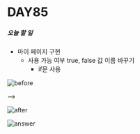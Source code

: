 # DAY85

##### 오늘 할 일
* 마이 페이지 구현
  * 사용 가능 여부 true, false 값 이름 바꾸기
    * if문 사용
  
 ![before](https://user-images.githubusercontent.com/103159709/182739401-f926e118-0bec-4e21-8ee0-31bea22a8c2c.png)
 
--> 

![after](https://user-images.githubusercontent.com/103159709/182739489-60ccb86d-a949-49ee-af76-764ac50be709.png)



![answer](https://user-images.githubusercontent.com/103159709/182739537-98bd07de-786d-48da-aa87-b791ea7b403b.png)
